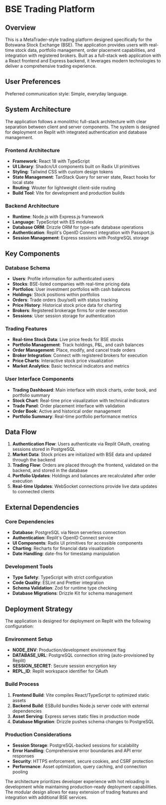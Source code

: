 # BSE Trading Platform

## Overview

This is a MetaTrader-style trading platform designed specifically for the Botswana Stock Exchange (BSE). The application provides users with real-time stock data, portfolio management, order placement capabilities, and integration with registered brokers. Built as a full-stack web application with a React frontend and Express backend, it leverages modern technologies to deliver a comprehensive trading experience.

## User Preferences

Preferred communication style: Simple, everyday language.

## System Architecture

The application follows a monolithic full-stack architecture with clear separation between client and server components. The system is designed for deployment on Replit with integrated authentication and database management.

### Frontend Architecture
- **Framework**: React 18 with TypeScript
- **UI Library**: Shadcn/UI components built on Radix UI primitives
- **Styling**: Tailwind CSS with custom design tokens
- **State Management**: TanStack Query for server state, React hooks for local state
- **Routing**: Wouter for lightweight client-side routing
- **Build Tool**: Vite for development and production builds

### Backend Architecture
- **Runtime**: Node.js with Express.js framework
- **Language**: TypeScript with ES modules
- **Database ORM**: Drizzle ORM for type-safe database operations
- **Authentication**: Replit's OpenID Connect integration with Passport.js
- **Session Management**: Express sessions with PostgreSQL storage

## Key Components

### Database Schema
- **Users**: Profile information for authenticated users
- **Stocks**: BSE-listed companies with real-time pricing data
- **Portfolios**: User investment portfolios with cash balances
- **Holdings**: Stock positions within portfolios
- **Orders**: Trade orders (buy/sell) with status tracking
- **Price History**: Historical stock price data for charting
- **Brokers**: Registered brokerage firms for order execution
- **Sessions**: User session storage for authentication

### Trading Features
- **Real-time Stock Data**: Live price feeds for BSE stocks
- **Portfolio Management**: Track holdings, P&L, and cash balances
- **Order Management**: Place, modify, and cancel trade orders
- **Broker Integration**: Connect with registered brokers for execution
- **Price Charts**: Interactive stock price visualization
- **Market Analytics**: Basic technical indicators and metrics

### User Interface Components
- **Trading Dashboard**: Main interface with stock charts, order book, and portfolio summary
- **Stock Chart**: Real-time price visualization with technical indicators
- **Trade Panel**: Order placement interface with validation
- **Order Book**: Active and historical order management
- **Portfolio Summary**: Real-time portfolio performance metrics

## Data Flow

1. **Authentication Flow**: Users authenticate via Replit OAuth, creating sessions stored in PostgreSQL
2. **Market Data**: Stock prices are initialized with BSE data and updated through the backend
3. **Trading Flow**: Orders are placed through the frontend, validated on the backend, and stored in the database
4. **Portfolio Updates**: Holdings and balances are recalculated after order execution
5. **Real-time Updates**: WebSocket connections provide live data updates to connected clients

## External Dependencies

### Core Dependencies
- **Database**: PostgreSQL via Neon serverless connection
- **Authentication**: Replit's OpenID Connect service
- **UI Components**: Radix UI primitives for accessible components
- **Charting**: Recharts for financial data visualization
- **Date Handling**: date-fns for timestamp manipulation

### Development Tools
- **Type Safety**: TypeScript with strict configuration
- **Code Quality**: ESLint and Prettier integration
- **Schema Validation**: Zod for runtime type checking
- **Database Migrations**: Drizzle Kit for schema management

## Deployment Strategy

The application is designed for deployment on Replit with the following configuration:

### Environment Setup
- **NODE_ENV**: Production/development environment flag
- **DATABASE_URL**: PostgreSQL connection string (auto-provisioned by Replit)
- **SESSION_SECRET**: Secure session encryption key
- **REPL_ID**: Replit workspace identifier for OAuth

### Build Process
1. **Frontend Build**: Vite compiles React/TypeScript to optimized static assets
2. **Backend Build**: ESBuild bundles Node.js server code with external dependencies
3. **Asset Serving**: Express serves static files in production mode
4. **Database Migration**: Drizzle pushes schema changes to PostgreSQL

### Production Considerations
- **Session Storage**: PostgreSQL-backed sessions for scalability
- **Error Handling**: Comprehensive error boundaries and API error responses
- **Security**: HTTPS enforcement, secure cookies, and CSRF protection
- **Performance**: Asset optimization, query caching, and connection pooling

The architecture prioritizes developer experience with hot reloading in development while maintaining production-ready deployment capabilities. The modular design allows for easy extension of trading features and integration with additional BSE services.